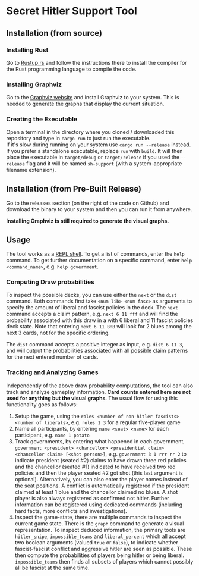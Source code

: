 # Secret Hitler Support Tool

## Installation (from source)

### Installing Rust

Go to [Rustup.rs](https://rustup.rs/) and follow the instructions there to install the compiler for the Rust programming language to compile the code.

### Installing Graphviz

Go to the [Graphviz website](https://graphviz.org/download/) and install Graphviz to your system. This is needed to generate the graphs that display the current situation.

### Creating the Executable

Open a terminal in the directory where you cloned / downloaded this repository and type in `cargo run` to just run the executable.   
If it's slow during running on your system use `cargo run --release` instead.   
If you prefer a standalone executable, replace `run` with `build`. It will then place the executable in `target/debug` or `target/release` if you used the `--release` flag and it will be named `sh-support` (with a system-appropriate filename extension).

## Installation (from Pre-Built Release)

Go to the releases section (on the right of the code on Github) and download the binary to your system and then you can run it from anywhere. 

**Installing Graphviz is still required to generate the visual graphs.**

## Usage

The tool works as a [REPL shell](https://en.wikipedia.org/wiki/Read%E2%80%93eval%E2%80%93print_loop). To get a list of commands, enter the `help` command. To get further documentation on a specific command, enter `help <command_name>`, e.g. `help government`.

### Computing Draw probabilities

To inspect the possible decks, you can use either the `next` or the `dist` command. Both commands first take `<num lib> <num fasc>` as arguments to specify the amount of liberal and fascist policies in the deck. The `next` command accepts a claim pattern, e.g. `next 6 11 fff` and will find the probability associated with this draw in a with 6 liberal and 11 fascist policies deck state. Note that entering `next 6 11 BRB` will look for 2 blues among the next 3 cards, not for the specific ordering.

The `dist` command accepts a positive integer as input, e.g. `dist 6 11 3`, and will output the probabilities associated with all possible claim patterns for the next entered number of cards.

### Tracking and Analyzing Games

Independently of the above draw probability computations, the tool can also track and analyze gameplay information. **Card counts entered here are not used for anything but the visual graphs**. The usual flow for using this functionality goes as follows:

1. Setup the game, using the `roles <number of non-hitler fascists> <number of liberals>`, e.g. `roles 1 3` for a regular five-player game
2. Name all participants, by entering `name <seat> <name>` for each participant, e.g. `name 1 potato`
3. Track governments, by entering what happened in each government, `government <president> <chancellor> <presidential claim> <chancellor claim> [<shot person>]`, e.g. `government 3 1 rrr rr 2` to indicate president (seated #2) claims to have drawn three red policies and the chancellor (seated #1) indicated to have received two red policies and then the player seated #2 got shot (this last argument is optional). Alternatively, you can also enter the player names instead of the seat positions. A conflict is automatically registered if the president claimed at least 1 blue and the chancellor claimed no blues. A shot player is also always registered as confirmed not hitler. Further information can be registered using dedicated commands (including hard facts, more conflicts and investigations).
4. Inspect the game-state, there are multiple commands to inspect the current game state. There is the `graph` command to generate a visual representation. To inspect deduced information, the primary tools are `hitler_snipe`, `impossible_teams` and `liberal_percent` which all accept two boolean arguments (valued `true` or `false`), to indicate whether fascist-fascist conflict and aggressive hitler are seen as possible. These then compute the probabilities of players being hitler or being liberal. `impossible_teams` then finds all subsets of players which cannot possibly all be fascist at the same time.